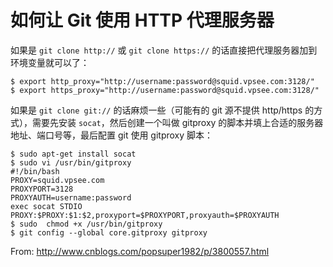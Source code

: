 
如何让 Git 使用 HTTP 代理服务器
===========================

如果是 `git clone http://` 或 `git clone https://` 的话直接把代理服务器加到环境变量就可以了：
```shell
$ export http_proxy="http://username:password@squid.vpsee.com:3128/"
$ export https_proxy="http://username:password@squid.vpsee.com:3128/"
```

如果是 `git clone git://` 的话麻烦一些（可能有的 git 源不提供 http/https 的方式），需要先安装 `socat`，然后创建一个叫做 gitproxy 的脚本并填上合适的服务器地址、端口号等，最后配置 git 使用 gitproxy 脚本：
```shell
$ sudo apt-get install socat
$ sudo vi /usr/bin/gitproxy
#!/bin/bash
PROXY=squid.vpsee.com
PROXYPORT=3128
PROXYAUTH=username:password
exec socat STDIO PROXY:$PROXY:$1:$2,proxyport=$PROXYPORT,proxyauth=$PROXYAUTH
$ sudo  chmod +x /usr/bin/gitproxy
$ git config --global core.gitproxy gitproxy
```

From: http://www.cnblogs.com/popsuper1982/p/3800557.html
